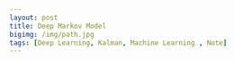 ```yaml
---
layout: post
title: Deep Markov Model
bigimg: /img/path.jpg
tags: [Deep Learning, Kalman, Machine Learning , Note]
---
```

